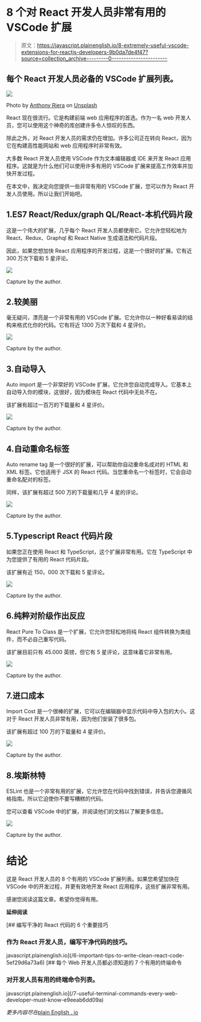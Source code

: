 # 8 个对 React 开发人员非常有用的 VSCode 扩展

> 原文：<https://javascript.plainenglish.io/8-extremely-useful-vscode-extensions-for-reactjs-developers-9b0da7de4f47?source=collection_archive---------0----------------------->

## 每个 React 开发人员必备的 VSCode 扩展列表。

![](img/6f2a4165c041820d2512b0bad7fa9135.png)

Photo by [Anthony Riera](https://unsplash.com/@frenchriera?utm_source=medium&utm_medium=referral) on [Unsplash](https://unsplash.com?utm_source=medium&utm_medium=referral)

React 现在很流行。它是构建前端 web 应用程序的首选。作为一名 web 开发人员，您可以使用这个神奇的库创建许多令人惊叹的东西。

除此之外，对 React 开发人员的需求仍在增加。许多公司正在转向 React，因为它在构建高性能网站和 web 应用程序时非常有效。

大多数 React 开发人员使用 VSCode 作为文本编辑器或 IDE 来开发 React 应用程序。这就是为什么他们可以使用许多有用的 VSCode 扩展来提高工作效率并加快开发过程。

在本文中，我决定向您提供一些非常有用的 VSCode 扩展，您可以作为 React 开发人员使用。所以让我们开始吧。

## 1.ES7 React/Redux/graph QL/React-本机代码片段

这是一个伟大的扩展，几乎每个 React 开发人员都使用它。它允许您轻松地为 React、Redux、Graphql 和 React Native 生成语法和代码片段。

因此，如果您想加快 React 应用程序的开发过程，这是一个很好的扩展。它有近 300 万次下载和 5 星评论。

![](img/60a3d0cf720111844317dbe5b30023e5.png)

Capture by the author.

## 2.较美丽

毫无疑问，漂亮是一个非常有用的 VSCode 扩展。它允许你以一种好看易读的结构来格式化你的代码。它有将近 1300 万次下载和 4 星评价。

![](img/4e7bfa4e37ef33a0ca9b69861d7322d8.png)

Capture by the author.

## 3.自动导入

Auto import 是一个非常好的 VSCode 扩展，它允许您自动完成导入。它基本上自动导入你的模块，这很好，因为模块在 React 代码中无处不在。

该扩展有超过一百万的下载量和 4 星评价。

![](img/b3ff7dc737020b9a8bed38321cd02fce.png)

Capture by the author.

## 4.自动重命名标签

Auto rename tag 是一个很好的扩展，可以帮助你自动重命名成对的 HTML 和 XML 标签。它也适用于 JSX 的 React 代码。当您重命名一个标签时，它会自动重命名配对的标签。

同样，该扩展有超过 500 万的下载量和几乎 4 星的评论。

![](img/6d3be0a6559c5dc734d58d0ef770228e.png)

Capture by the author.

## 5.Typescript React 代码片段

如果您正在使用 React 和 TypeScript，这个扩展非常有用。它在 TypeScript 中为您提供了有用的 React 代码片段。

该扩展有近 150，000 次下载和 5 星评论。

![](img/44891429fcfb02e93150a47190bfac64.png)

Capture by the author.

## 6.纯粹对阶级作出反应

React Pure To Class 是一个扩展，它允许您轻松地将纯 React 组件转换为类组件，而不必自己重写代码。

该扩展目前只有 45.000 英镑，但它有 5 星评论，这意味着它非常有用。

![](img/bdadb36a21e7bee8be30dd3b33b46fde.png)

Capture by the author.

## 7.进口成本

Import Cost 是一个很棒的扩展，它可以在编辑器中显示代码中导入包的大小。这对于 React 开发人员非常有用，因为他们安装了很多包。

该扩展有超过 100 万的下载量和 4 星评价。

![](img/74e4631695cbb795ab89e7eac8bb93c3.png)

Capture by the author.

## 8.埃斯林特

ESLint 也是一个非常有用的扩展，它允许您在代码中找到错误，并告诉您遵循风格指南。所以它迫使你不要写糟糕的代码。

您可以查看 VSCode 中的扩展，并阅读他们的文档以了解更多信息。

![](img/7f90e5cec841cf9c5db266edb1f29296.png)

Capture by the author.

# 结论

这是 React 开发人员的 8 个有用的 VSCode 扩展列表。如果您希望加快在 VSCode 中的开发过程，并更有效地开发 React 应用程序，这些扩展非常有用。

感谢您阅读这篇文章。希望你觉得有用。

**延伸阅读**

[](/6-important-tips-to-write-clean-react-code-5ef29d6a73a6) [## 编写干净的 React 代码的 6 个重要技巧

### 作为 React 开发人员，编写干净代码的技巧。

javascript.plainenglish.io](/6-important-tips-to-write-clean-react-code-5ef29d6a73a6) [](/7-useful-terminal-commands-every-web-developer-must-know-e9eeab6dd09a) [## 每个 Web 开发人员都必须知道的 7 个有用的终端命令

### 对开发人员有用的终端命令列表。

javascript.plainenglish.io](/7-useful-terminal-commands-every-web-developer-must-know-e9eeab6dd09a) 

*更多内容尽在*[plain English . io](http://plainenglish.io/)